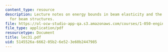 ```yaml
---
content_type: resource
description: Lecture notes on energy bounds in beam elasticity and the stress method
  for beam structures.
file: https://ol-ocw-studio-app-qa.s3.amazonaws.com/courses/1-050-engineering-mechanics-i-fall-2007/5145526a666205b26e523e60b2447985_lec31.pdf
file_type: application/pdf
resourcetype: Document
title: lec31.pdf
uid: 5145526a-6662-05b2-6e52-3e60b2447985
---
```

